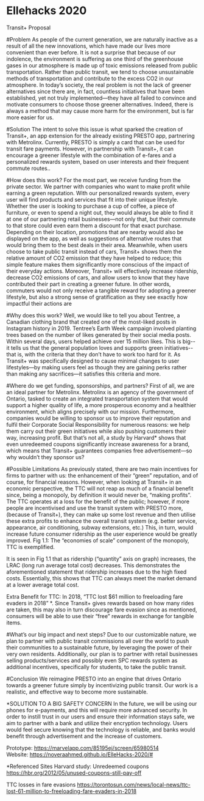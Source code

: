 # Ellehacks 2020

Transit+ Proposal

#Problem
As people of the current generation, we are naturally inactive as a result of all the new innovations, which have made our lives more convenient than ever before. It is not a surprise that because of our indolence, the environment is suffering as one third of the greenhouse gases in our atmosphere is made up of toxic emissions released from public transportation. Rather than public transit, we tend to choose unsustainable methods of transportation and contribute to the excess CO2 in our atmosphere. In today’s society, the real problem is not the lack of greener alternatives since there are, in fact, countless initiatives that have been established, yet not truly implemented—they have all failed to convince and motivate consumers to choose those greener alternatives. Indeed, there is always a method that may cause more harm for the environment, but is far more easier for us. 

#Solution 
The intent to solve this issue is what sparked the creation of Transit+, an app extension for the already existing PRESTO app, partnering with Metrolinx. Currently, PRESTO is simply a card that can be used for transit fare payments. However, in partnership with Transit+, it can encourage a greener lifestyle with the combination of e-fares and a personalized rewards system, based on user interests and their frequent commute routes..
 
#How does this work?
 For the most part, we receive funding from the private sector. We partner with companies who want to make profit while earning a green reputation. With our personalized rewards system, every user will find products and services that fit into their unique lifestyle. Whether the user is looking to purchase a cup of coffee, a piece of furniture, or even to spend a night out, they would always be able to find it at one of our partnering retail businesses—not only that, but their commute to that store could even earn them a discount for that exact purchase. Depending on their location, promotions that are nearby would also be displayed on the app, as well as suggestions of alternative routes that would bring them to the best deals in their area. Meanwhile, when users choose to take public transit instead of cars, Transit+ shows them the relative amount of CO2 emission that they have helped to reduce; this simple feature makes them significantly more conscious of the impact of their everyday actions. Moreover, Transit+ will effectively increase ridership, decrease CO2 emissions of cars, and allow users to know that they have contributed their part in creating a greener future. In other words, commuters would not only receive a tangible reward for adopting a greener lifestyle, but also a strong sense of gratification as they see exactly how impactful their actions are

#Why does this work?
Well, we would like to tell you about Tentree, a Canadian clothing brand that created one of the most-liked posts in Instagram history in 2019. Tentree’s Earth Week campaign involved planting trees based on the number of likes generated by their social media posts. Within several days, users helped achieve over 15 million likes. This is big--it tells us that the general population loves and supports green initiatives--that is, with the criteria that they don’t have to work too hard for it. As Transit+ was specifically designed to cause minimal changes to user lifestyles—by making users feel as though they are gaining perks rather than making any sacrifices—it satisfies this criteria and more. 

#Where do we get funding, sponsorships, and partners?
First of all, we are an ideal partner for Metrolinx. Metrolinx is an agency of the government of Ontario, tasked to create an integrated transportation system that would support a higher quality of life, a more prosperous economy and a healthier environment, which aligns precisely with our mission. Furthermore, companies would be willing to sponsor us to improve their reputation and fulfil their Corporate Social Responsibility for numerous reasons: we help them carry out their green initiatives while also pushing customers their way, increasing profit. But that’s not all, a study by Harvard* shows that even unredeemed coupons significantly increase awareness for a brand, which means that Transit+ guarantees companies free advertisement—so why wouldn’t they sponsor us?

#Possible Limitations
As previously stated, there are two main incentives for firms to partner with us: the enhancement of their “green” reputation, and of course, for financial reasons. However, when looking at Transit+ in an economic perspective, the TTC will not reap as much of a financial benefit since, being a monopoly, by definition it would never be, “making profits”. The TTC operates at a loss for the benefit of the public; however, if more people are incentivised and use the transit system with PRESTO more, (because of Transit+), they can make up some lost revenue and then utilise these extra profits to enhance the overall transit system (e.g. better service, appearance, air conditioning, subway extensions, etc.) This, in turn, would increase future consumer ridership as the user experience would be greatly improved.
Fig 1.1: The “economies of scale” component of the monopoly, TTC is exemplified.

It is seen in Fig 1.1 that as ridership (“quantity” axis on graph) increases, the LRAC (long run average total cost) decreases. This demonstrates the aforementioned statement that ridership increases due to the high fixed costs. Essentially, this shows that TTC can always meet the market demand at a lower average total cost. 

Extra Benefit for TTC:
In 2018, “TTC lost $61 million to freeloading fare evaders in 2018” *. Since Transit+ gives rewards based on how many rides are taken, this may also in turn discourage fare evasion since as mentioned, consumers will be able to use their “free” rewards in exchange for tangible items. 
 
#What’s our big impact and next steps? 
Due to our customizable nature, we plan to partner with public transit commissions all over the world to push their communities to a sustainable future, by leveraging the power of their very own residents. Additionally, our plan is to partner with retail businesses selling products/services and possibly even SPC rewards system as additional incentives, specifically for students, to take the public transit. 

#Conclusion 
We reimagine PRESTO into an engine that drives Ontario towards a greener future simply by incentivizing public transit. Our work is a realistic, and effective way to become more sustainable. 

*SOLUTION TO A BIG SAFETY CONCERN
In the future, we will be using our phones for e-payments, and this will require more advanced security. In order to instill trust in our users and ensure their information stays safe, we aim to partner with a bank and utilize their encryption technology. Users would feel secure knowing that the technology is reliable, and banks would benefit through advertisement and the increase of customers. 

Prototype: https://marvelapp.com/85195ej/screen/65980514   			   
Website: https://noveraahmed.github.io/ElleHacks-2020/#   		


*Referenced Sites
Harvard study: Unredeemed coupons
https://hbr.org/2012/05/unused-coupons-still-pay-off

TTC losses in fare evasions 
https://torontosun.com/news/local-news/ttc-lost-61-million-to-freeloading-fare-evaders-in-2018

